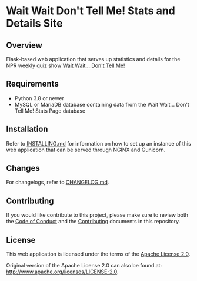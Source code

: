 # Wait Wait Don't Tell Me! Stats and Details Site

## Overview

Flask-based web application that serves up statistics and details for the NPR
weekly quiz show [Wait Wait... Don't Tell Me!](http://waitwait.npr.org)

## Requirements

- Python 3.8 or newer
- MySQL or MariaDB database containing data from the Wait Wait... Don't Tell
  Me! Stats Page database

## Installation

Refer to [INSTALLING.md](./INSTALLING.md) for information on how to set up an
instance of this web application that can be served through NGINX and Gunicorn.

## Changes

For changelogs, refer to [CHANGELOG.md](./CHANGELOG.md).

## Contributing

If you would like contribute to this project, please make sure to review both
the [Code of Conduct](./CODE_OF_CONDUCT.md) and the
[Contributing](./CONTRIBUTING.md) documents in this repository.

## License

This web application is licensed under the terms of the
[Apache License 2.0](./LICENSE).

Original version of the Apache License 2.0 can also be found at:
<http://www.apache.org/licenses/LICENSE-2.0>.
